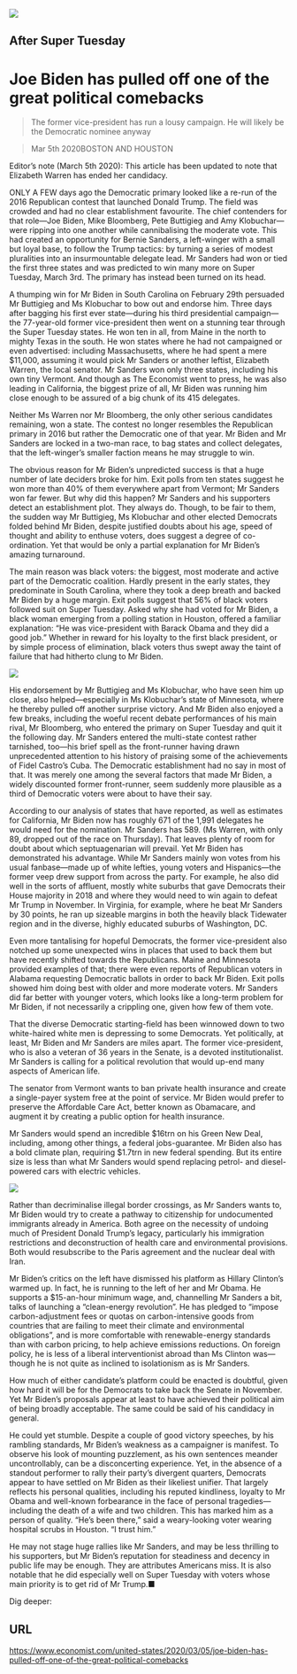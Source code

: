 ![](./images/20200307_USP001_0.jpg)

## After Super Tuesday

# Joe Biden has pulled off one of the great political comebacks

> The former vice-president has run a lousy campaign. He will likely be the Democratic nominee anyway

> Mar 5th 2020BOSTON AND HOUSTON

Editor’s note (March 5th 2020): This article has been updated to note that Elizabeth Warren has ended her candidacy.

ONLY A FEW days ago the Democratic primary looked like a re-run of the 2016 Republican contest that launched Donald Trump. The field was crowded and had no clear establishment favourite. The chief contenders for that role—Joe Biden, Mike Bloomberg, Pete Buttigieg and Amy Klobuchar—were ripping into one another while cannibalising the moderate vote. This had created an opportunity for Bernie Sanders, a left-winger with a small but loyal base, to follow the Trump tactics: by turning a series of modest pluralities into an insurmountable delegate lead. Mr Sanders had won or tied the first three states and was predicted to win many more on Super Tuesday, March 3rd. The primary has instead been turned on its head.

A thumping win for Mr Biden in South Carolina on February 29th persuaded Mr Buttigieg and Ms Klobuchar to bow out and endorse him. Three days after bagging his first ever state—during his third presidential campaign—the 77-year-old former vice-president then went on a stunning tear through the Super Tuesday states. He won ten in all, from Maine in the north to mighty Texas in the south. He won states where he had not campaigned or even advertised: including Massachusetts, where he had spent a mere $11,000, assuming it would pick Mr Sanders or another leftist, Elizabeth Warren, the local senator. Mr Sanders won only three states, including his own tiny Vermont. And though as The Economist went to press, he was also leading in California, the biggest prize of all, Mr Biden was running him close enough to be assured of a big chunk of its 415 delegates.

Neither Ms Warren nor Mr Bloomberg, the only other serious candidates remaining, won a state. The contest no longer resembles the Republican primary in 2016 but rather the Democratic one of that year. Mr Biden and Mr Sanders are locked in a two-man race, to bag states and collect delegates, that the left-winger’s smaller faction means he may struggle to win. 

The obvious reason for Mr Biden’s unpredicted success is that a huge number of late deciders broke for him. Exit polls from ten states suggest he won more than 40% of them everywhere apart from Vermont; Mr Sanders won far fewer. But why did this happen? Mr Sanders and his supporters detect an establishment plot. They always do. Though, to be fair to them, the sudden way Mr Buttigieg, Ms Klobuchar and other elected Democrats folded behind Mr Biden, despite justified doubts about his age, speed of thought and ability to enthuse voters, does suggest a degree of co-ordination. Yet that would be only a partial explanation for Mr Biden’s amazing turnaround.

The main reason was black voters: the biggest, most moderate and active part of the Democratic coalition. Hardly present in the early states, they predominate in South Carolina, where they took a deep breath and backed Mr Biden by a huge margin. Exit polls suggest that 56% of black voters followed suit on Super Tuesday. Asked why she had voted for Mr Biden, a black woman emerging from a polling station in Houston, offered a familiar explanation: “He was vice-president with Barack Obama and they did a good job.” Whether in reward for his loyalty to the first black president, or by simple process of elimination, black voters thus swept away the taint of failure that had hitherto clung to Mr Biden.

![](./images/20200307_USC989.png)

His endorsement by Mr Buttigieg and Ms Klobuchar, who have seen him up close, also helped—especially in Ms Klobuchar’s state of Minnesota, where he thereby pulled off another surprise victory. And Mr Biden also enjoyed a few breaks, including the woeful recent debate performances of his main rival, Mr Bloomberg, who entered the primary on Super Tuesday and quit it the following day. Mr Sanders entered the multi-state contest rather tarnished, too—his brief spell as the front-runner having drawn unprecedented attention to his history of praising some of the achievements of Fidel Castro’s Cuba. The Democratic establishment had no say in most of that. It was merely one among the several factors that made Mr Biden, a widely discounted former front-runner, seem suddenly more plausible as a third of Democratic voters were about to have their say.

According to our analysis of states that have reported, as well as estimates for California, Mr Biden now has roughly 671 of the 1,991 delegates he would need for the nomination. Mr Sanders has 589. (Ms Warren, with only 89, dropped out of the race on Thursday). That leaves plenty of room for doubt about which septuagenarian will prevail. Yet Mr Biden has demonstrated his advantage. While Mr Sanders mainly won votes from his usual fanbase—made up of white lefties, young voters and Hispanics—the former veep drew support from across the party. For example, he also did well in the sorts of affluent, mostly white suburbs that gave Democrats their House majority in 2018 and where they would need to win again to defeat Mr Trump in November. In Virginia, for example, where he beat Mr Sanders by 30 points, he ran up sizeable margins in both the heavily black Tidewater region and in the diverse, highly educated suburbs of Washington, DC.

Even more tantalising for hopeful Democrats, the former vice-president also notched up some unexpected wins in places that used to back them but have recently shifted towards the Republicans. Maine and Minnesota provided examples of that; there were even reports of Republican voters in Alabama requesting Democratic ballots in order to back Mr Biden. Exit polls showed him doing best with older and more moderate voters. Mr Sanders did far better with younger voters, which looks like a long-term problem for Mr Biden, if not necessarily a crippling one, given how few of them vote.

That the diverse Democratic starting-field has been winnowed down to two white-haired white men is depressing to some Democrats. Yet politically, at least, Mr Biden and Mr Sanders are miles apart. The former vice-president, who is also a veteran of 36 years in the Senate, is a devoted institutionalist. Mr Sanders is calling for a political revolution that would up-end many aspects of American life.

The senator from Vermont wants to ban private health insurance and create a single-payer system free at the point of service. Mr Biden would prefer to preserve the Affordable Care Act, better known as Obamacare, and augment it by creating a public option for health insurance.

Mr Sanders would spend an incredible $16trn on his Green New Deal, including, among other things, a federal jobs-guarantee. Mr Biden also has a bold climate plan, requiring $1.7trn in new federal spending. But its entire size is less than what Mr Sanders would spend replacing petrol- and diesel-powered cars with electric vehicles.

![](./images/20200307_USP005_0.jpg)

Rather than decriminalise illegal border crossings, as Mr Sanders wants to, Mr Biden would try to create a pathway to citizenship for undocumented immigrants already in America. Both agree on the necessity of undoing much of President Donald Trump’s legacy, particularly his immigration restrictions and deconstruction of health care and environmental provisions. Both would resubscribe to the Paris agreement and the nuclear deal with Iran.

Mr Biden’s critics on the left have dismissed his platform as Hillary Clinton’s warmed up. In fact, he is running to the left of her and Mr Obama. He supports a $15-an-hour minimum wage, and, channelling Mr Sanders a bit, talks of launching a “clean-energy revolution”. He has pledged to “impose carbon-adjustment fees or quotas on carbon-intensive goods from countries that are failing to meet their climate and environmental obligations”, and is more comfortable with renewable-energy standards than with carbon pricing, to help achieve emissions reductions. On foreign policy, he is less of a liberal interventionist abroad than Ms Clinton was—though he is not quite as inclined to isolationism as is Mr Sanders.

How much of either candidate’s platform could be enacted is doubtful, given how hard it will be for the Democrats to take back the Senate in November. Yet Mr Biden’s proposals appear at least to have achieved their political aim of being broadly acceptable. The same could be said of his candidacy in general.

He could yet stumble. Despite a couple of good victory speeches, by his rambling standards, Mr Biden’s weakness as a campaigner is manifest. To observe his look of mounting puzzlement, as his own sentences meander uncontrollably, can be a disconcerting experience. Yet, in the absence of a standout performer to rally their party’s divergent quarters, Democrats appear to have settled on Mr Biden as their likeliest unifier. That largely reflects his personal qualities, including his reputed kindliness, loyalty to Mr Obama and well-known forbearance in the face of personal tragedies—including the death of a wife and two children. This has marked him as a person of quality. “He’s been there,” said a weary-looking voter wearing hospital scrubs in Houston. “I trust him.”

He may not stage huge rallies like Mr Sanders, and may be less thrilling to his supporters, but Mr Biden’s reputation for steadiness and decency in public life may be enough. They are attributes Americans miss. It is also notable that he did especially well on Super Tuesday with voters whose main priority is to get rid of Mr Trump.■

Dig deeper:

## URL

https://www.economist.com/united-states/2020/03/05/joe-biden-has-pulled-off-one-of-the-great-political-comebacks
